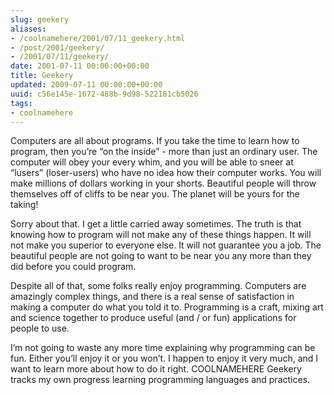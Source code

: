 ```yaml
---
slug: geekery
aliases:
- /coolnamehere/2001/07/11_geekery.html
- /post/2001/geekery/
- /2001/07/11/geekery/
date: 2001-07-11 00:00:00+00:00
title: Geekery
updated: 2009-07-11 00:00:00+00:00
uuid: c56e145e-1672-488b-9d98-522181cb5026
tags:
- coolnamehere
---
```

Computers are all about programs. If you take the time to learn how to
program, then you’re “on the inside” - more than just an ordinary user.
The computer will obey your every whim, and you will be able to sneer at
“lusers” (loser-users) who have no idea how their computer works. You
will make millions of dollars working in your shorts. Beautiful people
will throw themselves off of cliffs to be near you. The planet will be
yours for the taking\!

Sorry about that. I get a little carried away sometimes. The truth is
that knowing how to program will not make any of these things happen. It
will not make you superior to everyone else. It will not guarantee you a
job. The beautiful people are not going to want to be near you any more
than they did before you could program.

Despite all of that, some folks really enjoy programming. Computers are
amazingly complex things, and there is a real sense of satisfaction in
making a computer do what you told it to. Programming is a craft, mixing
art and science together to produce useful (and / or fun) applications
for people to use.

I’m not going to waste any more time explaining why programming can be
fun. Either you’ll enjoy it or you won’t. I happen to enjoy it very
much, and I want to learn more about how to do it right. COOLNAMEHERE
Geekery tracks my own progress learning programming languages and
practices.